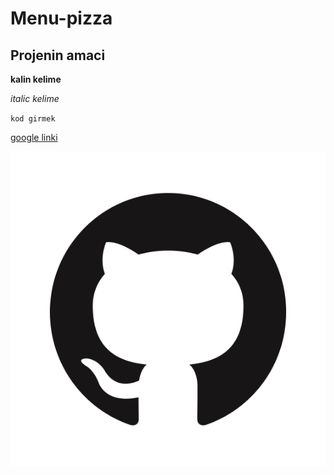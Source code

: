 # Menu-pizza
## Projenin amaci

**kalin kelime** <br/>

*italic kelime* <br/>

`kod girmek`<br/>

[google linki](http://www.google.com) <br/>

![github](https://github.com/LeylaP/Menu-pizza/blob/master/GitHub-Mark.png)
